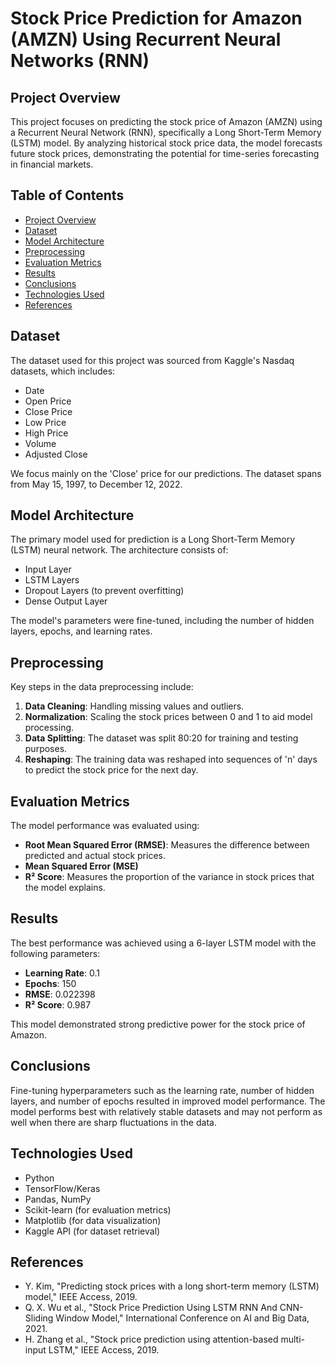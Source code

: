 # Stock Price Prediction for Amazon (AMZN) Using Recurrent Neural Networks (RNN)

## Project Overview

This project focuses on predicting the stock price of Amazon (AMZN) using a Recurrent Neural Network (RNN), specifically a Long Short-Term Memory (LSTM) model. By analyzing historical stock price data, the model forecasts future stock prices, demonstrating the potential for time-series forecasting in financial markets.

## Table of Contents
- [Project Overview](#project-overview)
- [Dataset](#dataset)
- [Model Architecture](#model-architecture)
- [Preprocessing](#preprocessing)
- [Evaluation Metrics](#evaluation-metrics)
- [Results](#results)
- [Conclusions](#conclusions)
- [Technologies Used](#technologies-used)
- [References](#references)

## Dataset

The dataset used for this project was sourced from Kaggle's Nasdaq datasets, which includes:
- Date
- Open Price
- Close Price
- Low Price
- High Price
- Volume
- Adjusted Close

We focus mainly on the 'Close' price for our predictions. The dataset spans from May 15, 1997, to December 12, 2022.

## Model Architecture

The primary model used for prediction is a Long Short-Term Memory (LSTM) neural network. The architecture consists of:
- Input Layer
- LSTM Layers
- Dropout Layers (to prevent overfitting)
- Dense Output Layer

The model's parameters were fine-tuned, including the number of hidden layers, epochs, and learning rates.

## Preprocessing

Key steps in the data preprocessing include:
1. **Data Cleaning**: Handling missing values and outliers.
2. **Normalization**: Scaling the stock prices between 0 and 1 to aid model processing.
3. **Data Splitting**: The dataset was split 80:20 for training and testing purposes.
4. **Reshaping**: The training data was reshaped into sequences of 'n' days to predict the stock price for the next day.

## Evaluation Metrics

The model performance was evaluated using:
- **Root Mean Squared Error (RMSE)**: Measures the difference between predicted and actual stock prices.
- **Mean Squared Error (MSE)**
- **R² Score**: Measures the proportion of the variance in stock prices that the model explains.

## Results

The best performance was achieved using a 6-layer LSTM model with the following parameters:
- **Learning Rate**: 0.1
- **Epochs**: 150
- **RMSE**: 0.022398
- **R² Score**: 0.987

This model demonstrated strong predictive power for the stock price of Amazon.

## Conclusions

Fine-tuning hyperparameters such as the learning rate, number of hidden layers, and number of epochs resulted in improved model performance. The model performs best with relatively stable datasets and may not perform as well when there are sharp fluctuations in the data.

## Technologies Used

- Python
- TensorFlow/Keras
- Pandas, NumPy
- Scikit-learn (for evaluation metrics)
- Matplotlib (for data visualization)
- Kaggle API (for dataset retrieval)

## References

- Y. Kim, "Predicting stock prices with a long short-term memory (LSTM) model," IEEE Access, 2019.
- Q. X. Wu et al., "Stock Price Prediction Using LSTM RNN And CNN-Sliding Window Model," International Conference on AI and Big Data, 2021.
- H. Zhang et al., "Stock price prediction using attention-based multi-input LSTM," IEEE Access, 2019.
